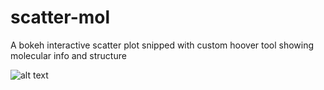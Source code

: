 # scatter-mol
A bokeh interactive scatter plot snipped with custom hoover tool showing molecular info and structure

![alt text](https://user-images.githubusercontent.com/9404338/35801446-ba4be284-0a6c-11e8-942e-5b6b11d64d20.png)
